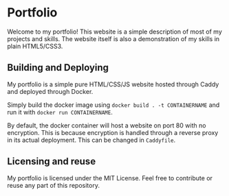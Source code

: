 # Portfolio

Welcome to my portfolio! This website is a simple description of most of my projects and skills. The website itself is also a demonstration of my skills in plain HTML5/CSS3. 

## Building and Deploying

My portfolio is a simple pure HTML/CSS/JS website hosted through Caddy and deployed through Docker. 

Simply build the docker image using `docker build . -t CONTAINERNAME` and run it with `docker run CONTAINERNAME`. 

By default, the docker container will host a website on port 80 with no encryption. This is because encryption is handled through a reverse proxy in its actual deployment. This can be changed in `Caddyfile`.

## Licensing and reuse

My portfolio is licensed under the MIT License. Feel free to contribute or reuse any part of this repository.